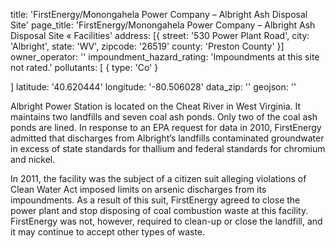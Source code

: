 title: 'FirstEnergy/Monongahela Power Company – Albright Ash Disposal Site'
page_title: 'FirstEnergy/Monongahela Power Company – Albright Ash Disposal Site « Facilities'
address: [{
  street: '530 Power Plant Road',
  city: 'Albright',
  state: 'WV',
  zipcode: '26519'
  county: 'Preston County'
}]
owner_operator: ''
impoundment_hazard_rating: 'Impoundments at this site not rated.'
pollutants: [
  {
    type: 'Co'
  }
  
]
latitude: '40.620444'
longitude: '-80.506028'
data_zip: ''
geojson: ''

Albright Power Station is located on the Cheat River in West Virginia. It maintains two landfills and seven coal ash ponds. Only two of the coal ash ponds are lined. In response to an EPA request for data in 2010, FirstEnergy admitted that discharges from Albright’s landfills contaminated groundwater in excess of state standards for thallium and federal standards for chromium and nickel.

In 2011, the facility was the subject of a citizen suit alleging violations of Clean Water Act imposed limits on arsenic discharges from its impoundments. As a result of this suit, FirstEnergy agreed to close the power plant and stop disposing of coal combustion waste at this facility.  FirstEnergy was not, however, required to clean-up or close the landfill, and it may continue to accept other types of waste.